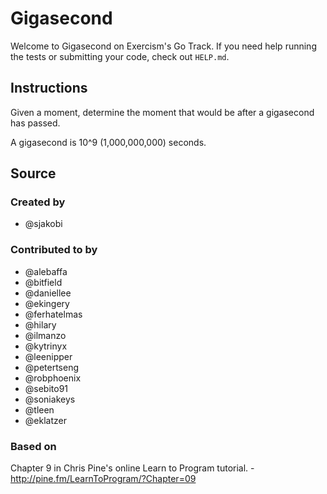 # Gigasecond

Welcome to Gigasecond on Exercism's Go Track.
If you need help running the tests or submitting your code, check out `HELP.md`.

## Instructions

Given a moment, determine the moment that would be after a gigasecond
has passed.

A gigasecond is 10^9 (1,000,000,000) seconds.

## Source

### Created by

- @sjakobi

### Contributed to by

- @alebaffa
- @bitfield
- @daniellee
- @ekingery
- @ferhatelmas
- @hilary
- @ilmanzo
- @kytrinyx
- @leenipper
- @petertseng
- @robphoenix
- @sebito91
- @soniakeys
- @tleen
- @eklatzer

### Based on

Chapter 9 in Chris Pine's online Learn to Program tutorial. - http://pine.fm/LearnToProgram/?Chapter=09